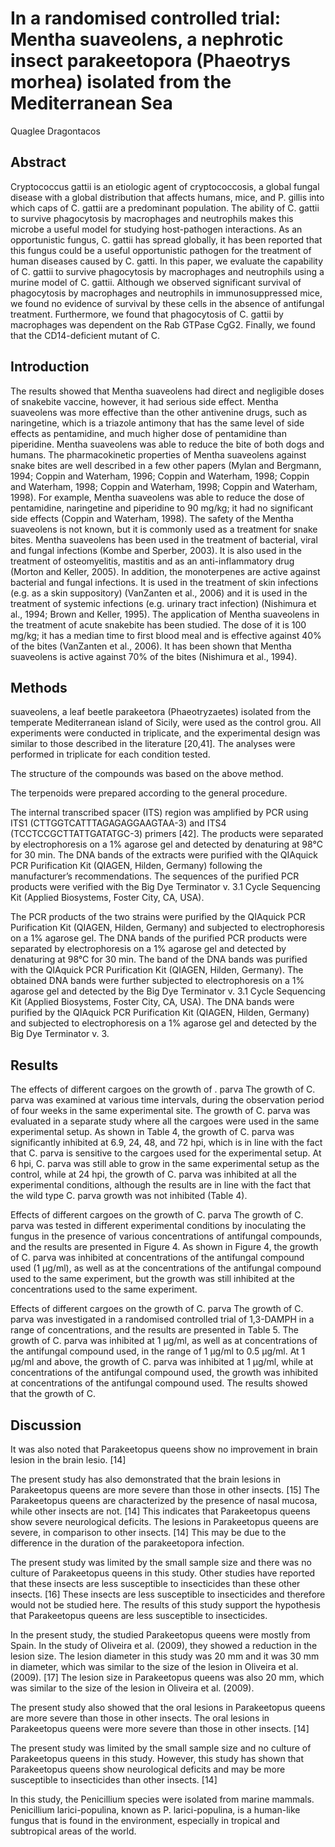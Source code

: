 # In a randomised controlled trial: Mentha suaveolens, a nephrotic insect parakeetopora (Phaeotrys morhea) isolated from the Mediterranean Sea
Quaglee Dragontacos


## Abstract
Cryptococcus gattii is an etiologic agent of cryptococcosis, a global fungal disease with a global distribution that affects humans, mice, and P. gillis into which caps of C. gattii are a predominant population. The ability of C. gattii to survive phagocytosis by macrophages and neutrophils makes this microbe a useful model for studying host-pathogen interactions. As an opportunistic fungus, C. gattii has spread globally, it has been reported that this fungus could be a useful opportunistic pathogen for the treatment of human diseases caused by C. gatti. In this paper, we evaluate the capability of C. gattii to survive phagocytosis by macrophages and neutrophils using a murine model of C. gattii. Although we observed significant survival of phagocytosis by macrophages and neutrophils in immunosuppressed mice, we found no evidence of survival by these cells in the absence of antifungal treatment. Furthermore, we found that phagocytosis of C. gattii by macrophages was dependent on the Rab GTPase CgG2. Finally, we found that the CD14-deficient mutant of C.


## Introduction
The results showed that Mentha suaveolens had direct and negligible doses of snakebite vaccine, however, it had serious side effect. Mentha suaveolens was more effective than the other antivenine drugs, such as naringetine, which is a triazole antimony that has the same level of side effects as pentamidine, and much higher dose of pentamidine than piperidine. Mentha suaveolens was able to reduce the bite of both dogs and humans. The pharmacokinetic properties of Mentha suaveolens against snake bites are well described in a few other papers (Mylan and Bergmann, 1994; Coppin and Waterham, 1996; Coppin and Waterham, 1998; Coppin and Waterham, 1998; Coppin and Waterham, 1998; Coppin and Waterham, 1998). For example, Mentha suaveolens was able to reduce the dose of pentamidine, naringetine and piperidine to 90 mg/kg; it had no significant side effects (Coppin and Waterham, 1998). The safety of the Mentha suaveolens is not known, but it is commonly used as a treatment for snake bites. Mentha suaveolens has been used in the treatment of bacterial, viral and fungal infections (Kombe and Sperber, 2003). It is also used in the treatment of osteomyelitis, mastitis and as an anti-inflammatory drug (Morton and Keller, 2005). In addition, the monoterpenes are active against bacterial and fungal infections. It is used in the treatment of skin infections (e.g. as a skin suppository) (VanZanten et al., 2006) and it is used in the treatment of systemic infections (e.g. urinary tract infection) (Nishimura et al., 1994; Brown and Keller, 1995). The application of Mentha suaveolens in the treatment of acute snakebite has been studied. The dose of it is 100 mg/kg; it has a median time to first blood meal and is effective against 40% of the bites (VanZanten et al., 2006). It has been shown that Mentha suaveolens is active against 70% of the bites (Nishimura et al., 1994).


## Methods
suaveolens, a leaf beetle parakeetora (Phaeotryzaetes) isolated from the temperate Mediterranean island of Sicily, were used as the control grou. All experiments were conducted in triplicate, and the experimental design was similar to those described in the literature [20,41]. The analyses were performed in triplicate for each condition tested.

The structure of the compounds was based on the above method.

The terpenoids were prepared according to the general procedure.

The internal transcribed spacer (ITS) region was amplified by PCR using ITS1 (CTTGGTCATTTAGAGAGGAAGTAA-3) and ITS4 (TCCTCCGCTTATTGATATGC-3) primers [42]. The products were separated by electrophoresis on a 1% agarose gel and detected by denaturing at 98°C for 30 min. The DNA bands of the extracts were purified with the QIAquick PCR Purification Kit (QIAGEN, Hilden, Germany) following the manufacturer’s recommendations. The sequences of the purified PCR products were verified with the Big Dye Terminator v. 3.1 Cycle Sequencing Kit (Applied Biosystems, Foster City, CA, USA).

The PCR products of the two strains were purified by the QIAquick PCR Purification Kit (QIAGEN, Hilden, Germany) and subjected to electrophoresis on a 1% agarose gel. The DNA bands of the purified PCR products were separated by electrophoresis on a 1% agarose gel and detected by denaturing at 98°C for 30 min. The band of the DNA bands was purified with the QIAquick PCR Purification Kit (QIAGEN, Hilden, Germany). The obtained DNA bands were further subjected to electrophoresis on a 1% agarose gel and detected by the Big Dye Terminator v. 3.1 Cycle Sequencing Kit (Applied Biosystems, Foster City, CA, USA). The DNA bands were purified by the QIAquick PCR Purification Kit (QIAGEN, Hilden, Germany) and subjected to electrophoresis on a 1% agarose gel and detected by the Big Dye Terminator v. 3.


## Results

The effects of different cargoes on the growth of . parva
The growth of C. parva was examined at various time intervals, during the observation period of four weeks in the same experimental site. The growth of C. parva was evaluated in a separate study where all the cargoes were used in the same experimental setup. As shown in Table 4, the growth of C. parva was significantly inhibited at 6.9, 24, 48, and 72 hpi, which is in line with the fact that C. parva is sensitive to the cargoes used for the experimental setup. At 6 hpi, C. parva was still able to grow in the same experimental setup as the control, while at 24 hpi, the growth of C. parva was inhibited at all the experimental conditions, although the results are in line with the fact that the wild type C. parva growth was not inhibited (Table 4).

Effects of different cargoes on the growth of C. parva
The growth of C. parva was tested in different experimental conditions by inoculating the fungus in the presence of various concentrations of antifungal compounds, and the results are presented in Figure 4. As shown in Figure 4, the growth of C. parva was inhibited at concentrations of the antifungal compound used (1 µg/ml), as well as at the concentrations of the antifungal compound used to the same experiment, but the growth was still inhibited at the concentrations used to the same experiment.

Effects of different cargoes on the growth of C. parva
The growth of C. parva was investigated in a randomised controlled trial of 1,3-DAMPH in a range of concentrations, and the results are presented in Table 5. The growth of C. parva was inhibited at 1 µg/ml, as well as at concentrations of the antifungal compound used, in the range of 1 µg/ml to 0.5 µg/ml. At 1 µg/ml and above, the growth of C. parva was inhibited at 1 µg/ml, while at concentrations of the antifungal compound used, the growth was inhibited at concentrations of the antifungal compound used. The results showed that the growth of C.


## Discussion
It was also noted that Parakeetopus queens show no improvement in brain lesion in the brain lesio. [14]

The present study has also demonstrated that the brain lesions in Parakeetopus queens are more severe than those in other insects. [15] The Parakeetopus queens are characterized by the presence of nasal mucosa, while other insects are not. [14] This indicates that Parakeetopus queens show severe neurological deficits. The lesions in Parakeetopus queens are severe, in comparison to other insects. [14] This may be due to the difference in the duration of the parakeetopora infection.

The present study was limited by the small sample size and there was no culture of Parakeetopus queens in this study. Other studies have reported that these insects are less susceptible to insecticides than these other insects. [16] These insects are less susceptible to insecticides and therefore would not be studied here. The results of this study support the hypothesis that Parakeetopus queens are less susceptible to insecticides.

In the present study, the studied Parakeetopus queens were mostly from Spain. In the study of Oliveira et al. (2009), they showed a reduction in the lesion size. The lesion diameter in this study was 20 mm and it was 30 mm in diameter, which was similar to the size of the lesion in Oliveira et al. (2009). [17] The lesion size in Parakeetopus queens was also 20 mm, which was similar to the size of the lesion in Oliveira et al. (2009).

The present study also showed that the oral lesions in Parakeetopus queens are more severe than those in other insects. The oral lesions in Parakeetopus queens were more severe than those in other insects. [14]

The present study was limited by the small sample size and no culture of Parakeetopus queens in this study. However, this study has shown that Parakeetopus queens show neurological deficits and may be more susceptible to insecticides than other insects. [14]

In this study, the Penicillium species were isolated from marine mammals. Penicillium larici-populina, known as P. larici-populina, is a human-like fungus that is found in the environment, especially in tropical and subtropical areas of the world.

